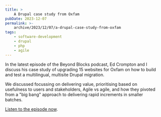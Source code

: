 ```yaml
---
title: >
    A Drupal case study from Oxfam
pubDate: 2023-12-07
permalink: >-
    archive/2023/12/07/a-drupal-case-study-from-oxfam
tags:
    - software-development
    - drupal
    - php
    - agile
---
```


In the latest episode of the Beyond Blocks podcast, Ed Crompton and I discuss his case study of upgrading 15 websites for Oxfam on how to build and test a multilingual, multisite Drupal migration.

We discussed focussing on delivering value, prioritising based on usefulness to users and stakeholders, Agile vs agile, and how they pivoted from a "big bang" approach to delivering rapid increments in smaller batches.

[Listen to the episode now][listen].

[listen]: {{site.url}}/podcast/4-ed-crompton-oxfam-case-study
